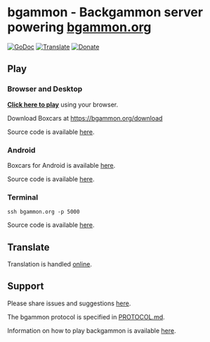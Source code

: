 # bgammon - Backgammon server powering [bgammon.org](https://bgammon.org)
[![GoDoc](https://codeberg.org/tslocum/godoc-static/raw/branch/main/badge.svg)](https://docs.rocket9labs.com/codeberg.org/tslocum/bgammon)
[![Translate](https://translate.codeberg.org/widget/bgammon/server/svg-badge.svg)](https://translate.codeberg.org/projects/bgammon/)
[![Donate](https://img.shields.io/liberapay/receives/rocket9labs.com.svg?logo=liberapay)](https://liberapay.com/rocket9labs.com)

## Play

### Browser and Desktop

[**Click here to play**](https://play.bgammon.org) using your browser.

Download Boxcars at https://bgammon.org/download

Source code is available [here](https://codeberg.org/tslocum/boxcars).

### Android

Boxcars for Android is available [here](https://bgammon.org/boxcars/boxcars-android.apk).

Source code is available [here](https://codeberg.org/tslocum/boxcars-android).

### Terminal

`ssh bgammon.org -p 5000`

Source code is available [here](https://codeberg.org/tslocum/bgammon-cli).

## Translate

Translation is handled [online](https://translate.codeberg.org/projects/bgammon/).

## Support

Please share issues and suggestions [here](https://codeberg.org/tslocum/bgammon/issues).

The bgammon protocol is specified in [PROTOCOL.md](https://codeberg.org/tslocum/bgammon/src/branch/main/PROTOCOL.md).

Information on how to play backgammon is available [here](https://bkgm.com/rules.html).
